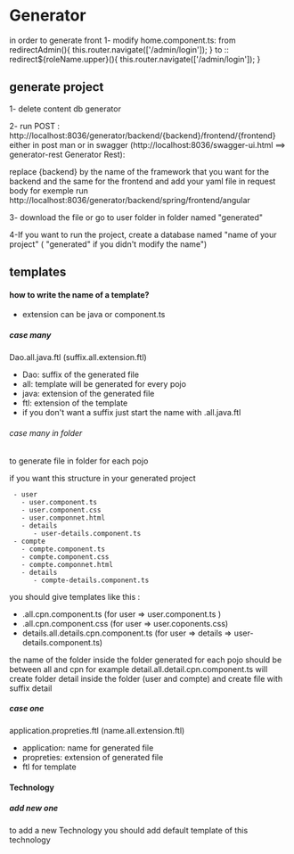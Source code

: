 # Generator #
in order to generate front
1- modify home.component.ts:
from redirectAdmin(){ this.router.navigate(['/admin/login']); } to :: redirect${roleName.upper}(){ this.router.navigate(['/admin/login']); }

## generate project ##
1- delete content db generator 

2- run POST : http://localhost:8036/generator/backend/{backend}/frontend/{frontend}
 either in post man or in swagger 
(http://localhost:8036/swagger-ui.html ==> generator-rest Generator Rest):

 replace {backend} by the name of the framework that you want for the backend and the same for the frontend and add your yaml file in request body 
 for exemple run  http://localhost:8036/generator/backend/spring/frontend/angular



3- download the file or  go to user folder in folder named "generated"

4-If you want to run the project, create a database named "name of your project" 
( "generated" if you didn't modify the name")
## templates ##
#### how to write the name of a template? ####

- extension can be java or component.ts 

##### case many #####
Dao.all.java.ftl (suffix.all.extension.ftl)
- Dao: suffix of the generated file
- all: template will be generated for every pojo
- java: extension of the generated file 
- ftl: extension of the template
- if you don't want a suffix just start the name with .all.java.ftl

###### case many in folder ######
to generate file in folder for each pojo 

if you want this structure in your generated project 

     - user 
       - user.component.ts 
       - user.component.css
       - user.componnet.html
       - details
          - user-details.component.ts
     - compte 
       - compte.component.ts 
       - compte.component.css
       - compte.componnet.html
       - details
          - compte-details.component.ts
          
you should give templates like this :


   - .all.cpn.component.ts (for user => user.component.ts )   
   - .all.cpn.component.css (for user => user.coponents.css)
   - details.all.details.cpn.component.ts  (for user => details => user-details.component.ts)  
   
the name of the folder inside the folder generated for each pojo should be between all and cpn
for example detail.all.detail.cpn.component.ts will create folder detail inside the folder (user and compte) and  create file with suffix detail 
##### case one #####
application.propreties.ftl  (name.all.extension.ftl)
- application: name for generated file
- propreties: extension of generated file
- ftl for template

#### Technology ####
##### add new one ####
to add a new Technology you should add default template of this technology

